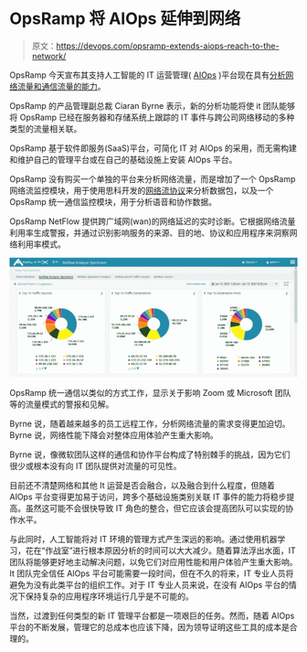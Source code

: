 # OpsRamp 将 AIOps 延伸到网络

> 原文：<https://devops.com/opsramp-extends-aiops-reach-to-the-network/>

OpsRamp 今天宣布其支持人工智能的 IT 运营管理( [AIOps](https://devops.com/?s=AIOps) )平台现在具有[分析网络流量和通信流量的能力](https://www.globenewswire.com/news-release/2021/01/21/2161951/0/en/OpsRamp-Expands-Network-and-Collaboration-System-Monitoring-as-More-Companies-Encourage-Work-From-Home.html)。

OpsRamp 的产品管理副总裁 Ciaran Byrne 表示，新的分析功能将使 it 团队能够将 OpsRamp 已经在服务器和存储系统上跟踪的 IT 事件与跨公司网络移动的多种类型的流量相关联。

OpsRamp 基于软件即服务(SaaS)平台，可简化 IT 对 AIOps 的采用，而无需构建和维护自己的管理平台或在自己的基础设施上安装 AIOps 平台。

OpsRamp 没有购买一个单独的平台来分析网络流量，而是增加了一个 OpsRamp 网络流监控模块，用于使用思科开发的[网络流协议](https://www.cisco.com/c/en/us/products/ios-nx-os-software/ios-netflow/index.html)来分析数据包，以及一个 OpsRamp 统一通信监控模块，用于分析语音和协作数据。

OpsRamp NetFlow 提供跨广域网(wan)的网络延迟的实时诊断。它根据网络流量利用率生成警报，并通过识别影响服务的来源、目的地、协议和应用程序来洞察网络利用率模式。

![](img/8035a91dc3aafcbb1127ae02dc6ee271.png)

OpsRamp 统一通信以类似的方式工作，显示关于影响 Zoom 或 Microsoft 团队等的流量模式的警报和见解。

Byrne 说，随着越来越多的员工远程工作，分析网络流量的需求变得更加迫切。Byrne 说，网络性能下降会对整体应用体验产生重大影响。

Byrne 说，像微软团队这样的通信和协作平台构成了特别棘手的挑战，因为它们很少或根本没有向 IT 团队提供对流量的可见性。

目前还不清楚网络和其他 It 运营是否会融合，以及融合到什么程度，但随着 AIOps 平台变得更加易于访问，跨多个基础设施类别关联 IT 事件的能力将稳步提高。虽然这可能不会很快导致 IT 角色的整合，但它应该会提高团队可以实现的协作水平。

与此同时，人工智能将对 IT 环境的管理方式产生深远的影响。通过使用机器学习，花在“作战室”进行根本原因分析的时间可以大大减少。随着算法浮出水面，IT 团队将能够更好地主动解决问题，以免它们对应用性能和用户体验产生重大影响。It 团队完全信任 AIOps 平台可能需要一段时间，但在不久的将来，IT 专业人员将避免为没有此类平台的组织工作。对于 IT 专业人员来说，在没有 AIOps 平台的情况下保持复杂的应用程序环境运行几乎是不可能的。

当然，过渡到任何类型的新 IT 管理平台都是一项艰巨的任务。然而，随着 AIOps 平台的不断发展，管理它的总成本也应该下降，因为领导证明这些工具的成本是合理的。